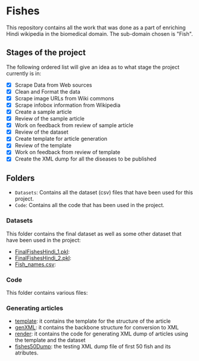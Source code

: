 # Fishes
This repository contains all the work that was done as a part of enriching Hindi wikipedia in the biomedical domain. The sub-domain chosen is "Fish".

## Stages of the project

The following ordered list will give an idea as to what stage the project currently is in:

- [x] Scrape Data from Web sources
- [x] Clean and Format the data
- [x] Scrape image URLs from Wiki commons
- [x] Scrape infobox information from Wikipedia
- [x] Create a sample article
- [x] Review of the sample article
- [x] Work on feedback from review of sample article
- [x] Review of the dataset
- [x] Create template for article generation
- [x] Review of the template
- [x] Work on feedback from review of template
- [x] Create the XML dump for all the diseases to be published

## Folders

- `Datasets`: Contains all the dataset (csv) files that have been used for this project.
- `Code`: Contains all the code that has been used in the project.

### Datasets

This folder contains the final dataset as well as some other dataset that have been used in the project:

- [FinalFishesHindi_1.pkl](./Datasets/FinalFishesHindi_1.pkl): 
- [FinalFishesHindi_2.pkl](./Datasets/FinalFishesHindi_2.pkl): 
- [Fish_names.csv](./Datasets/Fish_names.csv): 

### Code

This folder contains various files:


### Generating articles
- [template](./template.j2): it contains the template for the structure of the article
- [genXML](./genXML.py): it contains the backbone structure for conversion to XML
- [render](./render.py): it contains the code for generating XML dump of articles using the template and the dataset
- [fishes50Dump](./fishes50Dump.xml): the testing XML dump file of first 50 fish and its atributes.

